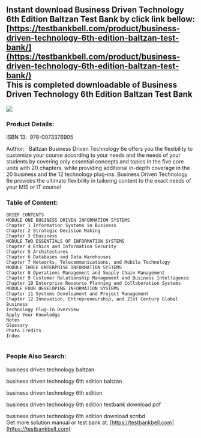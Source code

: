 Instant download **Business Driven Technology 6th Edition Baltzan Test Bank** by click link bellow:  
[https://testbankbell.com/product/business-driven-technology-6th-edition-baltzan-test-bank/](https://testbankbell.com/product/business-driven-technology-6th-edition-baltzan-test-bank/)  
This is completed downloadable of Business Driven Technology 6th Edition Baltzan Test Bank
------------------------------------------------------------------------------------------


![](https://testbankbell.com/wp-content/uploads/2023/05/business-driven-technology-6th-edition-baltzan-test-bank.jpg)
### Product Details:


ISBN 13:  978-0073376905

Author:   Baltzan
Business Driven Technology 6e offers you the flexibility to customize your course according to your needs and the needs of your students by covering only essential concepts and topics in the five core units with 20 chapters, while providing additional in-depth coverage in the 20 business and the 12 technology plug-ins. Business Driven Technology 6e provides the ultimate flexibility in tailoring content to the exact needs of your MIS or IT course!


 ### Table of Content:



 ```
BRIEF CONTENTS
MODULE ONE BUSINESS DRIVEN INFORMATION SYSTEMS
Chapter 1 Information Systems in Business
Chapter 2 Strategic Decision Making
Chapter 3 Ebusiness
MODULE TWO ESSENTIALS OF INFORMATION SYSTEMS
Chapter 4 Ethics and Information Security
Chapter 5 Architectures
Chapter 6 Databases and Data Warehouses
Chapter 7 Networks, Telecommunications, and Mobile Technology
MODULE THREE ENTERPRISE INFORMATION SYSTEMS
Chapter 8 Operations Management and Supply Chain Management
Chapter 9 Customer Relationship Management and Business Intelligence
Chapter 10 Enterprise Resource Planning and Collaboration Systems
MODULE FOUR DEVELOPING INFORMATION SYSTEMS
Chapter 11 Systems Development and Project Management
Chapter 12 Innovation, Entrepreneurship, and 21st Century Global Business
Technology Plug-In Overview
Apply Your Knowledge
Notes
Glossary
Photo Credits
Index


```

### People Also Search:


business driven technology baltzan

business driven technology 6th edition baltzan

business driven technology 6th edition

business driven technology 6th edition testbank download pdf

business driven technology 6th edition download scribd  
 Get more solution manual or test bank at: [https://testbankbell.com](https://testbankbell.com)
